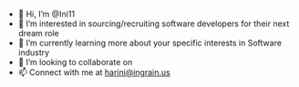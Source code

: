 - 👋 Hi, I’m @Ini11
- 👀 I’m interested in sourcing/recruiting software developers for their next dream role
- 🌱 I’m currently learning more about your specific interests in Software industry
- 💞️ I’m looking to collaborate on 
- 📫 Connect with me at harini@ingrain.us

<!---
Ini11/Ini11 is a ✨ special ✨ repository because its `README.md` (this file) appears on your GitHub profile.
You can click the Preview link to take a look at your changes.
--->
